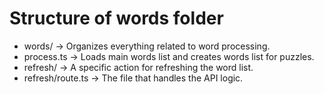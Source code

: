 # Structure of words folder
* words/ → Organizes everything related to word processing.
* process.ts → Loads main words list and creates words list for puzzles.
* refresh/ → A specific action for refreshing the word list. 
* refresh/route.ts → The file that handles the API logic.